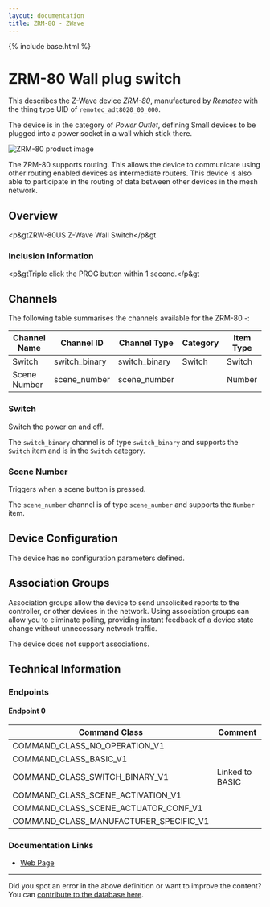 ```yaml
---
layout: documentation
title: ZRM-80 - ZWave
---
```


{% include base.html %}

# ZRM-80 Wall plug switch
This describes the Z-Wave device *ZRM-80*, manufactured by *Remotec* with the thing type UID of ```remotec_adt8020_00_000```.

The device is in the category of *Power Outlet*, defining Small devices to be plugged into a power socket in a wall which stick there.

![ZRM-80 product image](https://opensmarthouse.org/zwavedatabase/692/image/)


The ZRM-80 supports routing. This allows the device to communicate using other routing enabled devices as intermediate routers.  This device is also able to participate in the routing of data between other devices in the mesh network.

## Overview

<p&gtZRW-80US Z-Wave Wall Switch</p&gt

### Inclusion Information

<p&gtTriple click the PROG button within 1 second.</p&gt

## Channels

The following table summarises the channels available for the ZRM-80 -:

| Channel Name | Channel ID | Channel Type | Category | Item Type |
|--------------|------------|--------------|----------|-----------|
| Switch | switch_binary | switch_binary | Switch | Switch | 
| Scene Number | scene_number | scene_number |  | Number | 

### Switch
Switch the power on and off.

The ```switch_binary``` channel is of type ```switch_binary``` and supports the ```Switch``` item and is in the ```Switch``` category.

### Scene Number
Triggers when a scene button is pressed.

The ```scene_number``` channel is of type ```scene_number``` and supports the ```Number``` item.



## Device Configuration

The device has no configuration parameters defined.

## Association Groups

Association groups allow the device to send unsolicited reports to the controller, or other devices in the network. Using association groups can allow you to eliminate polling, providing instant feedback of a device state change without unnecessary network traffic.

The device does not support associations.
## Technical Information

### Endpoints

#### Endpoint 0

| Command Class | Comment |
|---------------|---------|
| COMMAND_CLASS_NO_OPERATION_V1| |
| COMMAND_CLASS_BASIC_V1| |
| COMMAND_CLASS_SWITCH_BINARY_V1| Linked to BASIC|
| COMMAND_CLASS_SCENE_ACTIVATION_V1| |
| COMMAND_CLASS_SCENE_ACTUATOR_CONF_V1| |
| COMMAND_CLASS_MANUFACTURER_SPECIFIC_V1| |

### Documentation Links

* [Web Page](https://opensmarthouse.org/zwavedatabase/692/ZRM-80SA.pdf)

---

Did you spot an error in the above definition or want to improve the content?
You can [contribute to the database here](https://opensmarthouse.org/zwavedatabase/692).
